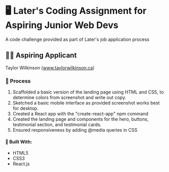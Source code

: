 # 🖥️ Later's Coding Assignment for Aspiring Junior Web Devs
A code challenge provided as part of Later's job application process

## 👩‍💻 Aspiring Applicant
Taylor Wilkinson (www.taylorwilkinson.ca)

### 📝 Process
1. Scaffolded a basic version of the landing page using HTML and CSS, to determine colors from screenshot and write out copy.
2. Sketched a basic mobile interface as provided screenshot works best for desktop.
3. Created a React app with the "create-react-app" npm command
4. Created the landing page and components for the hero, buttons, testimonial section, and testimonial cards.
5. Ensured responsiveness by adding @media queries in CSS

#### 🔧 Built With:
* HTML5
* CSS3
* React.js